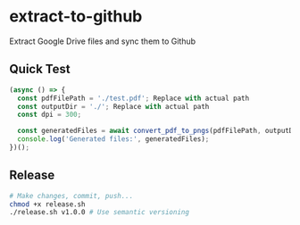 # extract-to-github
Extract Google Drive files and sync them to Github

## Quick  Test
```js
(async () => {
  const pdfFilePath = './test.pdf'; Replace with actual path
  const outputDir = './'; Replace with actual path
  const dpi = 300;

  const generatedFiles = await convert_pdf_to_pngs(pdfFilePath, outputDir, dpi);
  console.log('Generated files:', generatedFiles);
})();
```

## Release
```bash
# Make changes, commit, push...
chmod +x release.sh
./release.sh v1.0.0 # Use semantic versioning
```
